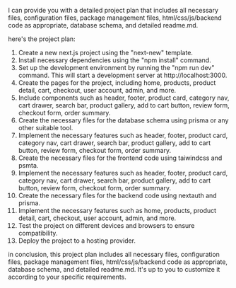 I can provide you with a detailed project plan that includes all necessary files, configuration files, package management files, html/css/js/backend code as appropriate, database schema, and detailed readme.md.

here's the project plan:

1. Create a new next.js project using the "next-new" template.
2. Install necessary dependencies using the "npm install" command.
3. Set up the development environment by running the "npm run dev" command. This will start a development server at http://localhost:3000.
4. Create the pages for the project, including home, products, product detail, cart, checkout, user account, admin, and more.
5. Include components such as header, footer, product card, category nav, cart drawer, search bar, product gallery, add to cart button, review form, checkout form, order summary.
6. Create the necessary files for the database schema using prisma or any other suitable tool.
7. Implement the necessary features such as header, footer, product card, category nav, cart drawer, search bar, product gallery, add to cart button, review form, checkout form, order summary.
8. Create the necessary files for the frontend code using taiwindcss and psmta.
9. Implement the necessary features such as header, footer, product card, category nav, cart drawer, search bar, product gallery, add to cart button, review form, checkout form, order summary.
10. Create the necessary files for the backend code using nextauth and prisma.
11. Implement the necessary features such as home, products, product detail, cart, checkout, user account, admin, and more.
12. Test the project on different devices and browsers to ensure compatibility.
13. Deploy the project to a hosting provider.

in conclusion, this project plan includes all necessary files, configuration files, package management files, html/css/js/backend code as appropriate, database schema, and detailed readme.md. It's up to you to customize it according to your specific requirements.